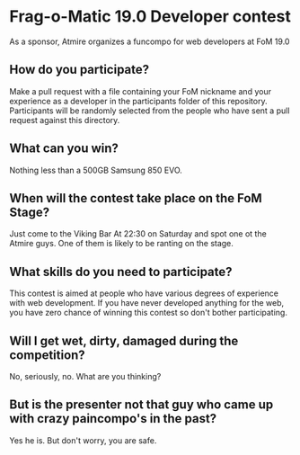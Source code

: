 # Frag-o-Matic 19.0 Developer contest
As a sponsor, Atmire organizes a funcompo for web developers at FoM 19.0

## How do you participate?

Make a pull request with a file containing your FoM nickname and your experience as a developer in the participants folder of this repository. Participants will be randomly selected from the people who have sent a pull request against this directory.

## What can you win?

Nothing less than a 500GB Samsung 850 EVO.

## When will the contest take place on the FoM Stage?

Just come to the Viking Bar At 22:30 on Saturday and spot one ot the Atmire guys. One of them is likely to be ranting on the stage.

## What skills do you need to participate?

This contest is aimed at people who have various degrees of experience with web development. If you have never developed anything for the web, you have zero chance of winning this contest so don't bother participating.

## Will I get wet, dirty, damaged during the competition?

No, seriously, no. What are you thinking?

## But is the presenter not that guy who came up with crazy paincompo's in the past?

Yes he is. But don't worry, you are safe.
